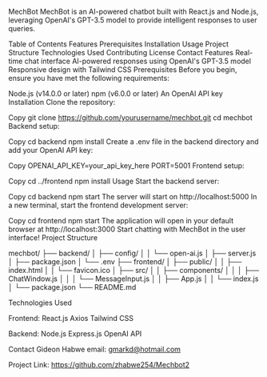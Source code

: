 MechBot
MechBot is an AI-powered chatbot built with React.js and Node.js, leveraging OpenAI's GPT-3.5 model to provide intelligent responses to user queries.

Table of Contents
Features
Prerequisites
Installation
Usage
Project Structure
Technologies Used
Contributing
License
Contact
Features
Real-time chat interface
AI-powered responses using OpenAI's GPT-3.5 model
Responsive design with Tailwind CSS
Prerequisites
Before you begin, ensure you have met the following requirements:

Node.js (v14.0.0 or later)
npm (v6.0.0 or later)
An OpenAI API key
Installation
Clone the repository:

Copy
git clone https://github.com/yourusername/mechbot.git
cd mechbot
Backend setup:

Copy
cd backend
npm install
Create a .env file in the backend directory and add your OpenAI API key:

Copy
OPENAI_API_KEY=your_api_key_here
PORT=5001
Frontend setup:

Copy
cd ../frontend
npm install
Usage
Start the backend server:

Copy
cd backend
npm start
The server will start on http://localhost:5000
In a new terminal, start the frontend development server:

Copy
cd frontend
npm start
The application will open in your default browser at http://localhost:3000
Start chatting with MechBot in the user interface!
Project Structure

mechbot/
├── backend/
│   ├── config/
│   │   └── open-ai.js
│   ├── server.js
│   ├── package.json
│   └── .env
├── frontend/
│   ├── public/
│   │   ├── index.html
│   │   └── favicon.ico
│   ├── src/
│   │   ├── components/
│   │   │   ├── ChatWindow.js
│   │   │   └── MessageInput.js
│   │   ├── App.js
│   │   └── index.js
│   └── package.json
└── README.md

Technologies Used

Frontend:
React.js
Axios
Tailwind CSS

Backend:
Node.js
Express.js
OpenAI API

Contact
Gideon Habwe email: gmarkd@hotmail.com

Project Link: https://github.com/zhabwe254/Mechbot2
